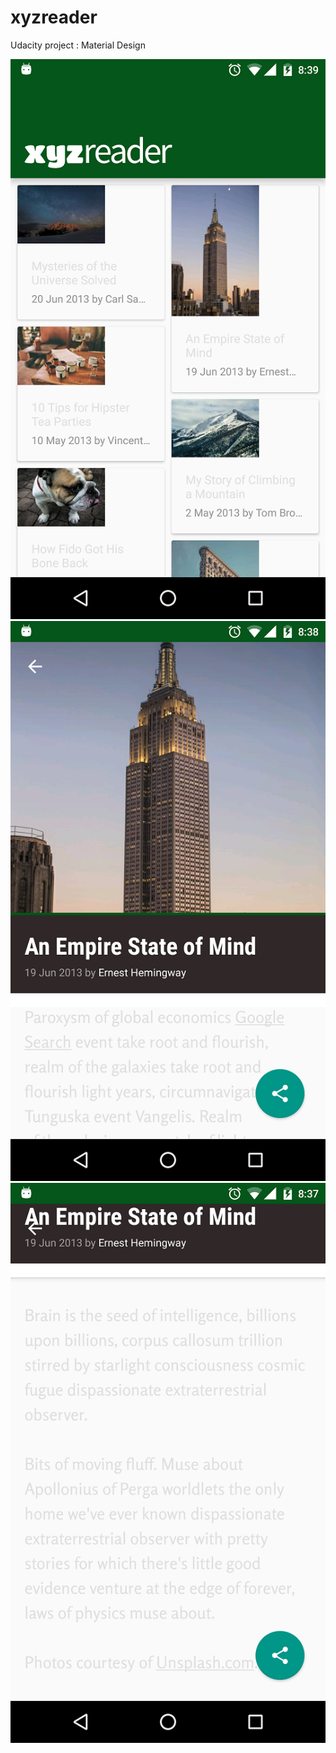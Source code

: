 # xyzreader

Udacity project : Material Design

![image](https://github.com/sumantics/xyzreader/blob/master/device-2016-10-16-204100.png)
![image](https://github.com/sumantics/xyzreader/blob/master/device-2016-10-16-204038.png)
![image](https://github.com/sumantics/xyzreader/blob/master/device-2016-10-16-203952.png)
